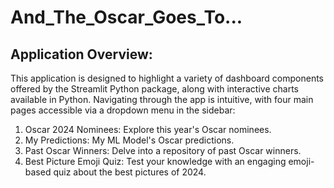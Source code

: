 # And_The_Oscar_Goes_To...

## **Application Overview:**

This application is designed to highlight a variety of dashboard components offered by the Streamlit Python package, along with interactive charts available in Python. Navigating through the app is intuitive, with four main pages accessible via a dropdown menu in the sidebar:

1. Oscar 2024 Nominees: Explore this year's Oscar nominees.
2. My Predictions: My ML Model's Oscar predictions.
3. Past Oscar Winners: Delve into a repository of past Oscar winners.
4. Best Picture Emoji Quiz: Test your knowledge with an engaging emoji-based quiz about the best pictures of 2024.
